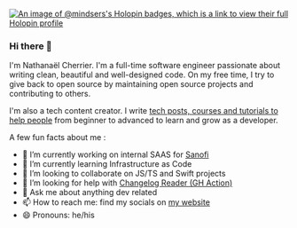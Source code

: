 [![An image of @mindsers's Holopin badges, which is a link to view their full Holopin profile](https://holopin.me/mindsers)](https://holopin.io/@mindsers)

### Hi there 👋

I'm Nathanaël Cherrier. I'm a full-time software engineer passionate about writing clean, beautiful and well-designed code. On my free time, I try to give back to open source by maintaining open source projects and contributing to others.

I'm also a tech content creator. I write [tech posts, courses and tutorials to help people](https://mindsers.blog/) from beginner to advanced to learn and grow as a developer.

A few fun facts about me :
- 🔭 I’m currently working on internal SAAS for [Sanofi](https://sanofi.com)
- 🌱 I’m currently learning Infrastructure as Code
- 👯 I’m looking to collaborate on JS/TS and Swift projects
- 🤔 I’m looking for help with [Changelog Reader (GH Action)](https://github.com/mindsers/changelog-reader-action)
- 💬 Ask me about anything dev related
- 📫 How to reach me: find my socials on [my website](https://nathanaelcherrier.dev/)
- 😄 Pronouns: he/his

<!--
**mindsers/mindsers** is a ✨ _special_ ✨ repository because its `README.md` (this file) appears on your GitHub profile.

Here are some ideas to get you started:

- 🔭 I’m currently working on ...
- 🌱 I’m currently learning ...
- 👯 I’m looking to collaborate on ...
- 🤔 I’m looking for help with ...
- 💬 Ask me about ...
- 📫 How to reach me: ...
- 😄 Pronouns: ...
- ⚡ Fun fact: ...
-->
